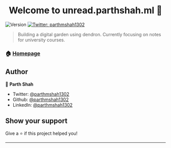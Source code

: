 <h1 align="center">Welcome to unread.parthshah.ml 👋</h1>
<p>
  <img alt="Version" src="https://img.shields.io/badge/version-1.0.0-blue.svg?cacheSeconds=2592000" />
  <a href="https://twitter.com/parthmshah1302" target="_blank">
    <img alt="Twitter: parthmshah1302" src="https://img.shields.io/twitter/follow/parthmshah1302.svg?style=social" />
  </a>
</p>

> Building a digital garden using dendron. Currently focusing on notes for university courses.

### 🏠 [Homepage](https://unread.parthshah.ml)



## Author

👤 **Parth Shah**

* Twitter: [@parthmshah1302](https://twitter.com/parthmshah1302)
* Github: [@parthmshah1302](https://github.com/parthmshah1302)
* LinkedIn: [@parthmshah1302](https://linkedin.com/in/parthmshah1302)

## Show your support

Give a ⭐️ if this project helped you!

***